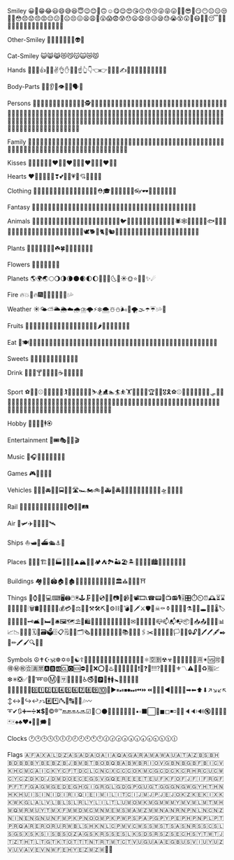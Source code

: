 Smiley
😀😬😁😂😃😄😅😆😇😉😊🙂🙃☺️😋😌😍😘😗😙😚😜😝😛🤑🤓😎🤗😏😶😐😑😒🙄🤔😳😞😟😠😡😔😕🙁☹️😣😖😫😩😤😮😱😨😰😯😦😧😢😥😪😓😭😵😲🤐😷🤒🤕😴🤣🤤🤢🤧🤠🤡🤥🤩🤨🤯🤪🤬🤮🤫🤭🧐

Other-Smiley
💩😈👿👹👺💀👻👽🤖

Cat-Smiley
😺😸😹😻😼😽🙀😿😾

Hands
🙌👏👋👍👊✊✌️👌✋💪🙏☝️👆👇👈👉🖕🤘🖖✍️💅🤳🤞🤙🤛🤜🤚🤝🤟🤲

Body-Parts
👄👅👂👃👁👀👤🗣🧠

Persons
👶👦👧👨👩👱👴👵👲👳👮👷💂🕵🎅👼👸👰💇💆🚶🏃💃🤴🤵🤰🤶🤦🤷🕺🤺🤸🤼🤽🤾🤹🧒🧑🧓🧕🧔🤱👨‍⚕️👩‍⚕️👨‍🎓👩‍🎓👨‍🏫👩‍🏫👨‍⚖️👩‍⚖️👨‍🌾👩‍🌾👨‍🍳👩‍🍳👨‍🔧👩‍🔧👨‍🏭👩‍🏭👨‍💼👩‍💼👨‍🔬👩‍🔬👨‍💻👩‍💻👨‍🎤👩‍🎤👨‍🎨👩‍🎨👨‍✈️👩‍✈️👨‍🚀👩‍🚀👨‍🚒👩‍🚒👮‍♂️👮‍♀️🕵️‍♂️🕵️‍♀️💂‍♂️💂‍♀️👷‍♂️👷‍♀️👳‍♂️👳‍♀️👱‍♂️👱‍♀️🙍‍♂️🙍‍♀️🙎‍♂️🙎‍♀️🙅‍♂️🙅‍♀️🙆‍♂️🙆‍♀️💁‍♂️💁‍♀️🙋‍♂️🙋‍♀️🙇‍♂️🙇‍♀️🤦‍♂️🤦‍♀️🤷‍♂️🤷‍♀️💆‍♂️💆‍♀️💇‍♂️💇‍♀️

Family
👫👬👭👨‍👩‍👦👨‍👩‍👧👨‍👩‍👧‍👦👨‍👩‍👦‍👦👨‍👩‍👧‍👧👩‍👩‍👦👩‍👩‍👧👩‍👩‍👧‍👦👩‍👩‍👦‍👦👩‍👩‍👧‍👧👨‍👨‍👦👨‍👨‍👧👨‍👨‍👧‍👦👨‍👨‍👦‍👦👨‍👦👨‍👦‍👦👨‍👧👨‍👧‍👦👨‍👧‍👧👩‍👦👩‍👦‍👦👩‍👧👩‍👧‍👦👩‍👧‍👧

Kisses
💋👄😘😍💑👩‍❤️‍👩👨‍❤️‍👨💏👩‍❤️‍💋‍👩👨‍❤️‍💋‍👨

Hearts
❤️💛💚💙💜💔❣💕💞💓💗💖💘💝💟🧡🖤

Clothing
👚👕👖👔👗👙👘💄👣👠👡👢👞👟👒🎩⛑🎓👑🎒👝👛👜💼👓🕶💍🌂🧣🧤🧥🧦🧢

Fantasy
🦄🧙🧙‍♀️🧙‍♂️🧚🧚‍♀️🧚‍♂️🧛🧛‍♀️🧛‍♂️🧜🧜‍♀️🧜‍♂️🧝🧝‍♀️🧝‍♂️🧞🧞‍♀️🧞‍♂️🧟🧟‍♀️🧟‍♂️🧖🧖‍♀️🧖‍♂️

Animals
🐶🐱🐭🐹🐰🐻🐼🐨🐯🦁🐮🐷🐽🐸🐙🐵🙈🙉🙊🐒🐔🐧🐦🐤🐣🐥🐺🐗🐴🦄🐝🐛🐌🐞🐜🕷🕸🦂🦀🐍🐢🐠🐟🐡🐬🐳🐋🐊🐆🐅🐃🐂🐄🐪🐫🐘🐐🐏🐑🐎🐖🐀🐁🐓🦃🕊🐕🐩🐈🐇🐿🐾🐉🐲🦍🦊🦌🦏🦇🦅🦆🦉🦎🦈🦐🦑🦋🦓🦒🦔🦕🦖

Plants
🌵🎄🌲🌳🌴🌱🌿☘️🍀🎍🎋🍃🍂🍁🌾🥀

Flowers
🌺🌻🌹🌷🌼🌸💐

Planets
🌎🌍🌏🌕🌖🌗🌘🌑🌒🌓🌔🌚🌝🌛🌜🌙☀🌞⭐🌟💫✨☄

Fire
🔥💥🚒🔥🎆🎇👨‍🚒👩‍🚒🌋💧💦

Weather
☀🌤⛅🌥🌦☁🌧⛈🌩⚡❄️🌨☃️⛄🌬💨🌪🌫☂☔💧💦🌊

Fruits
🎃🍄🌰🍏🍎🍐🍊🍋🍌🍉🍇🍓🍈🍒🍑🍍🍅🍆🌶🌽🍠🥝🥑🥔🥕🥒

Eat
🍴🍽🍯🍞🧀🍗🍖🍤🍳🍔🍟🌭🍕🍝🌮🌯🍜🍲🍥🍣🍱🍛🍙🍚🍘🍢🍡🥥🥦🥨🥩🥪🥣🥫🥟🥠🥡🥧🥢🥜🥐🥖🥞🥓🥙🥚🥘🥗🥄

Sweets
🍧🍨🍦🍰🎂🍮🍬🍭🍫🍿🍩🍪

Drink
🍺🍻🍷🍸🍹🍾🍶🍵☕️🍼🥤🥛🥂🥃

Sport
⚽🏀🏈⚾🎾🏐🏉🎱⛳🏌🏓🏸🏒🏑🏏🎿⛷🏂⛸🏊🏄⛹🏋🚴🚵🏇🎯🏆🎽🏅🎖🎗⚽⚾🏀🏐🏈🏉🎾🎱🦗🛷🥌🥇🥈🥉🥊🥋🥅🚶‍♂️🚶‍♀️🏃‍♂️🏃‍♀️👯‍♂️👯‍♀️🏌️‍♂️🏌️‍♀️🏄‍♂️🏄‍♀️🚣‍♂️🚣‍♀️🏊‍♂️🏊‍♀️⛹️‍♂️⛹️‍♀️🏋️‍♂️🏋️‍♀️🚴‍♂️🚴‍♀️🚵‍♂️🚵‍♀️🤸‍♂️🤸‍♀️🤼‍♂️🤼‍♀️🤽‍♂️🤽‍♀️🤾‍♂️🤾‍♀️🤹‍♂️🤹‍♀️🧗🧗‍♀️🧗‍♂️🧘🧘‍♀️🧘‍♂️

Hobby
🏹🎣🚣🛀🕴🏵

Entertainment
🎫🎟🎭🎨🎪🎬

Music
🎤🎧🎼🎹🎷🎺🎸🎻🥁

Games
🎮👾🎲🎰🎳

Vehicles
🚗🚕🚙🚘🚖🚌🚍🚎🚐🛣🏎🏍🚲🚓🚑🚒🚔🚨🚚🚛🚜🚧⛽🚏🚦🚥🏁🛸🛴🛵🛑🛶

Rail
🚡🚠🚟🚃🚋🚝🚄🚅🚈🚞🚂🚆🚇🚊🚉🛤

Air
🚁🛩✈🛫🛬💺🚀🛰

Ships
⛵🛥🚤⛴🛳⚓🚢

Places
🎡🎢🎠🏗🌁🗼🏭⛲🎑🗽⛰🏔🗻🌋🏕⛺🏞🏜🏖🏝🌅🌄🌇🌆🏙🌃🌉🌌🌠🎇🎆🌈

Buildings
🏘🏰🏯🏟🏠🏡🏚🏢🏬🏣🏤🏥🏦🏨🏪🏫💒🏛⛪🕌🕍🕋⛩

Things
🐚⌚📱📲💻⌨🖥🖨🖱🖲🕹🗜💽💾💿📀📼📷📸📹🎥📽🎞📞☎📟📠📺📻🎙🎚🎛⏱⏲⏰🕰⏳⌛📡🔋🔌💡🔦🕯🗑🛢💸💵💴💶💷💰💳💎⚖🔧🔨⚒🛠⛏🔩⚙⛓🔫💣🔪🗡⚔🛡🚬☠⚰⚱🏺🔮📿💈⚗🔭🔬🕳💊💉🌡🏷🔖🚽🚿🛁🔑🗝🛋🛌🛏🚪🛎🖼🗺⛱🗿🛍🎈🎏🎀🎁🎊🎉🎎🎐🎌🏮✉📩📨📧💌📮📪📫📬📭📦📯📥📤📜📃📑📊📈📉📄📅📆🗓📇🗃🗳🗄📋🗒📁📂🗂🗞📰📓📕📗📘📙📔📒📚📖🔗📎🖇✂📐📏📌📍🚩🏳🏴🔐🔒🔓🔏🖊🖊🖋✒📝✏🖍🖌🔍🔎🛒

Symbols
☮✝☪🕉☸✡🔯🕎☯☦🛐⛎♈♉♊♋♌♍♎♏♐♑♒♓🆔⚛🈳🈹☢☣📴📳🈶🈚🈸🈺🈷✴🆚🉑💮🉐㊙㊗🈴🈵🈲🅰🅱🆎🆑🅾🆘⛔📛🚫❌⭕💢♨️🚷🚯🚳🚱🔞📵❗❕❓❔‼⁉💯🔅🔆🔱⚜〽⚠🚸🔰♻🈯💹❇✳❎✅💠🌀➿🌐Ⓜ🏧🈂🛂🛃🛄🛅♿🚭🚾🅿🚰🚹🚺🚼🚻🚮🎦📶🈁🆖🆗🆙🆒🆕🆓0️⃣1️⃣2️⃣3️⃣4️⃣5️⃣6️⃣7️⃣8️⃣9️⃣🔟🔢▶⏸⏯⏹⏺⏭⏮⏩⏪🔀🔁🔂◀🔼🔽⏫⏬➡⬅⬆⬇↗↘↙↖↕↔🔄↪↩⤴⤵#️⃣*️⃣ℹ🔤🔡🔠🔣🎵🎶〰➰✔🔃➕➖➗✖💲💱©®™🔚🔙🔛🔝🔜☑🔘⚪⚫🔴🔵🔸🔹🔶🔷🔺▪▫⬛⬜🔻◼◻◾◽🔲🔳🔈🔉🔊🔇📣📢🔔🔕🃏🀄♠♣♥♦🎴💭🗯💬

Clocks
🕐🕑🕒🕓🕔🕕🕖🕗🕘🕙🕚🕛🕜🕝🕞🕟🕠🕡🕢🕣🕤🕥🕦🕧

Flags
🇦🇫🇦🇽🇦🇱🇩🇿🇦🇸🇦🇩🇦🇴🇦🇮🇦🇶🇦🇬🇦🇷🇦🇲🇦🇼🇦🇺🇦🇹🇦🇿🇧🇸🇧🇭🇧🇩🇧🇧🇧🇾🇧🇪🇧🇿🇧🇯🇧🇲🇧🇹🇧🇴🇧🇶🇧🇦🇧🇼🇧🇷🇮🇴🇻🇬🇧🇳🇧🇬🇧🇫🇧🇮🇨🇻🇰🇭🇨🇲🇨🇦🇮🇨🇰🇾🇨🇫🇹🇩🇨🇱🇨🇳🇨🇽🇨🇨🇨🇴🇰🇲🇨🇬🇨🇩🇨🇰🇨🇷🇭🇷🇨🇺🇨🇼🇨🇾🇨🇿🇩🇰🇩🇯🇩🇲🇩🇴🇪🇨🇪🇬🇸🇻🇬🇶🇪🇷🇪🇪🇪🇹🇪🇺🇫🇰🇫🇴🇫🇯🇫🇮🇫🇷🇬🇫🇵🇫🇹🇫🇬🇦🇬🇲🇬🇪🇩🇪🇬🇭🇬🇮🇬🇷🇬🇱🇬🇩🇬🇵🇬🇺🇬🇹🇬🇬🇬🇳🇬🇼🇬🇾🇭🇹🇭🇳🇭🇰🇭🇺🇮🇸🇮🇳🇮🇩🇮🇷🇮🇶🇮🇪🇮🇲🇮🇱🇮🇹🇨🇮🇯🇲🇯🇵🇯🇪🇯🇴🇰🇿🇰🇪🇰🇮🇽🇰🇰🇼🇰🇬🇱🇦🇱🇻🇱🇧🇱🇸🇱🇷🇱🇾🇱🇮🇱🇹🇱🇺🇲🇴🇲🇰🇲🇬🇲🇼🇲🇾🇲🇻🇲🇱🇲🇹🇲🇭🇲🇶🇲🇷🇲🇺🇾🇹🇲🇽🇫🇲🇲🇩🇲🇨🇲🇳🇲🇪🇲🇸🇲🇦🇲🇿🇲🇲🇳🇦🇳🇷🇳🇵🇳🇱🇳🇨🇳🇿🇳🇮🇳🇪🇳🇬🇳🇺🇳🇫🇲🇵🇰🇵🇳🇴🇴🇲🇵🇰🇵🇼🇵🇸🇵🇦🇵🇬🇵🇾🇵🇪🇵🇭🇵🇳🇵🇱🇵🇹🇵🇷🇶🇦🇷🇪🇷🇴🇷🇺🇷🇼🇧🇱🇸🇭🇰🇳🇱🇨🇵🇲🇻🇨🇼🇸🇸🇲🇸🇹🇸🇦🇸🇳🇷🇸🇸🇨🇸🇱🇸🇬🇸🇽🇸🇰🇸🇮🇸🇧🇸🇴🇿🇦🇬🇸🇰🇷🇸🇸🇪🇸🇱🇰🇸🇩🇸🇷🇸🇿🇸🇪🇨🇭🇸🇾🇹🇼🇹🇯🇹🇿🇹🇭🇹🇱🇹🇬🇹🇰🇹🇴🇹🇹🇹🇳🇹🇷🇹🇲🇹🇨🇹🇻🇺🇬🇺🇦🇦🇪🇬🇧🇺🇸🇻🇮🇺🇾🇺🇿🇻🇺🇻🇦🇻🇪🇻🇳🇼🇫🇪🇭🇾🇪🇿🇲🇿🇼🏳️‍🌈
